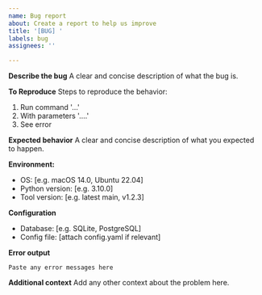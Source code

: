 ```yaml
---
name: Bug report
about: Create a report to help us improve
title: '[BUG] '
labels: bug
assignees: ''

---
```


**Describe the bug**
A clear and concise description of what the bug is.

**To Reproduce**
Steps to reproduce the behavior:
1. Run command '...'
2. With parameters '....'
3. See error

**Expected behavior**
A clear and concise description of what you expected to happen.

**Environment:**
- OS: [e.g. macOS 14.0, Ubuntu 22.04]
- Python version: [e.g. 3.10.0]
- Tool version: [e.g. latest main, v1.2.3]

**Configuration**
- Database: [e.g. SQLite, PostgreSQL]
- Config file: [attach config.yaml if relevant]

**Error output**
```
Paste any error messages here
```

**Additional context**
Add any other context about the problem here.
